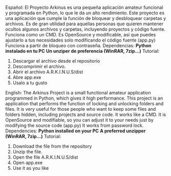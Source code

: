 
Español:
El Proyecto Arkinus es una pequeña aplicación amateur funcional y programada en Python, lo que le da un alto rendimiento.
Este proyecto es una aplicación que cumple la función de bloquear y desbloquear carpetas y archivos.
Es de gran utilidad para aquellas personas que quieren mantener ocultos algunos archivos y carpetas, incluyendo proyectos y código fuente.
Funciona como un CMD. Es OpenSource y modificable, así que puedes ajustarlo a tus necesidades solo modificando el código fuente (app.py)
Funciona a partir de bloqueo con contraseña.
Dependencias:
           **Python instalado en tu PC**
           **Un unziper de preferencia (WinRAR, 7zip...)**
Tutorial:
1. Descargar el archivo desde el repositorio
2. Descomprimir el archivo.
3. Abrir el archivo A.R.K.I.N.U.S/dist
4. Abre app.exe
5. Usalo a tu gusto

English:
The Arkinus Project is a small functional amateur application programmed in Python, which gives it high performance.
This project is an application that performs the function of locking and unlocking folders and files.
It is very useful for those people who want to keep some files and folders hidden, including projects and source code.
It works like a CMD. It is OpenSource and modifiable, so you can adjust it to your needs just by modifying the source code (app.py)
It works from password lock.
Dependencies:
           **Python installed on your PC**
           **A preferred unzipper (WinRAR, 7zip...)**
Tutorial:
1. Download the file from the repository
2. Unzip the file.
3. Open the file A.R.K.I.N.U.S/dist
4. Open app.exe
5. Use it as you like
